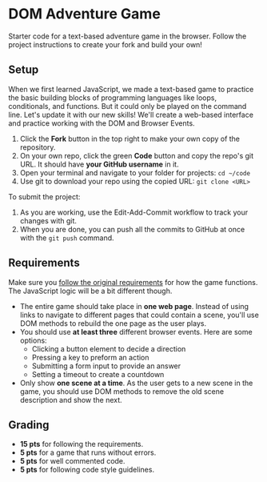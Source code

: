 # DOM Adventure Game

Starter code for a text-based adventure game in the browser. Follow the project instructions to create your fork and build your own!


## Setup

When we first learned JavaScript, we made a text-based game to practice the basic building blocks of programming languages like loops, conditionals, and functions. But it could only be played on the command line. Let's update it with our new skills! We'll create a web-based interface and practice working with the DOM and Browser Events.

1. Click the **Fork** button in the top right to make your own copy of the repository.
2. On your own repo, click the green **Code** button and copy the repo's git URL. It should have **your GitHub username** in it.
3. Open your terminal and navigate to your folder for projects: `cd ~/code`
4. Use git to download your repo using the copied URL: `git clone <URL>`

To submit the project:

1. As you are working, use the Edit-Add-Commit workflow to track your changes with git.
2. When you are done, you can push all the commits to GitHub at once with the `git push` command.


## Requirements

Make sure you [follow the original requirements](https://ts-cset.github.io/cset-105/2020-fall/week-03/project_adventure-game.html) for how the game functions. The JavaScript logic will be a bit different though.

- The entire game should take place in **one web page**. Instead of using links to navigate to different pages that could contain a scene, you'll use DOM methods to rebuild the one page as the user plays.
- You should use **at least three** different browser events. Here are some options:
  - Clicking a button element to decide a direction
  - Pressing a key to preform an action
  - Submitting a form input to provide an answer
  - Setting a timeout to create a countdown
- Only show **one scene at a time**. As the user gets to a new scene in the game, you should use DOM methods to remove the old scene description and show the next.


## Grading

- **15 pts** for following the requirements.
- **5 pts** for a game that runs without errors.
- **5 pts** for well commented code.
- **5 pts** for following code style guidelines.

